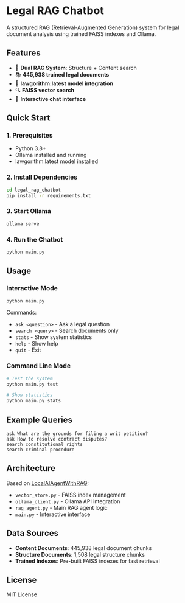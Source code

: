 # Legal RAG Chatbot

A structured RAG (Retrieval-Augmented Generation) system for legal document analysis using trained FAISS indexes and Ollama.

## Features

- 🤖 **Dual RAG System**: Structure + Content search
- 📚 **445,938 trained legal documents**
- 🧠 **lawgorithm:latest model integration**
- 🔍 **FAISS vector search**
- 💬 **Interactive chat interface**

## Quick Start

### 1. Prerequisites

- Python 3.8+
- Ollama installed and running
- lawgorithm:latest model installed

### 2. Install Dependencies

```bash
cd legal_rag_chatbot
pip install -r requirements.txt
```

### 3. Start Ollama

```bash
ollama serve
```

### 4. Run the Chatbot

```bash
python main.py
```

## Usage

### Interactive Mode

```bash
python main.py
```

Commands:
- `ask <question>` - Ask a legal question
- `search <query>` - Search documents only
- `stats` - Show system statistics
- `help` - Show help
- `quit` - Exit

### Command Line Mode

```bash
# Test the system
python main.py test

# Show statistics
python main.py stats
```

## Example Queries

```
ask What are the grounds for filing a writ petition?
ask How to resolve contract disputes?
search constitutional rights
search criminal procedure
```

## Architecture

Based on [LocalAIAgentWithRAG](https://github.com/techwithtim/LocalAIAgentWithRAG):

- `vector_store.py` - FAISS index management
- `ollama_client.py` - Ollama API integration
- `rag_agent.py` - Main RAG agent logic
- `main.py` - Interactive interface

## Data Sources

- **Content Documents**: 445,938 legal document chunks
- **Structure Documents**: 1,508 legal structure chunks
- **Trained Indexes**: Pre-built FAISS indexes for fast retrieval

## License

MIT License 